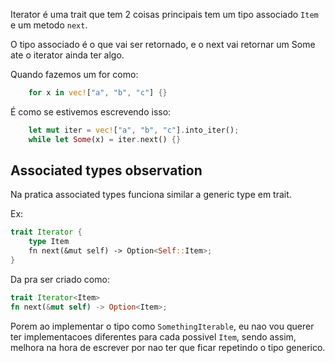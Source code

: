 Iterator é uma trait que tem 2 coisas principais tem um tipo associado `Item` e um metodo `next`.

O tipo associado é o que vai ser retornado, e o next vai retornar um Some ate o iterator ainda ter algo.


Quando fazemos um for como:

```rust
    for x in vec!["a", "b", "c"] {}
```

É como se estivemos escrevendo isso:

```rust
    let mut iter = vec!["a", "b", "c"].into_iter();
    while let Some(x) = iter.next() {}
```

## Associated types observation

Na pratica associated types funciona similar a generic type em trait.

Ex:
```rust
trait Iterator {
    type Item
    fn next(&mut self) -> Option<Self::Item>;
}
```

Da pra ser criado como:

```rust
trait Iterator<Item>
fn next(&mut self) -> Option<Item>;
```

Porem ao implementar o tipo como `SomethingIterable`, eu nao vou querer ter implementacoes diferentes para cada possivel `Item`, sendo assim, melhora na hora de escrever por nao ter que ficar repetindo o tipo generico.

